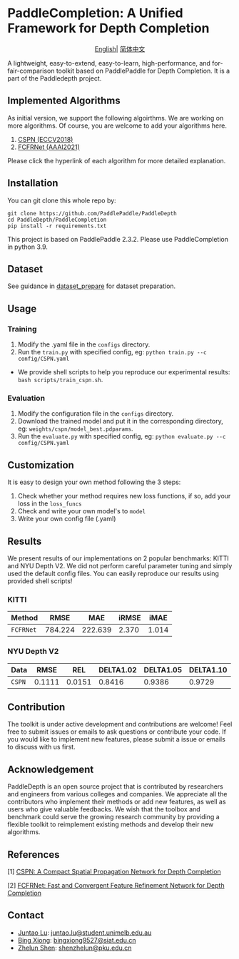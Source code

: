 # PaddleCompletion: A Unified Framework for Depth Completion

<div align="center">

[English](README.md)| [简体中文](README_zh-CN.md)

</div>
A lightweight, easy-to-extend, easy-to-learn, high-performance, and for-fair-comparison toolkit based 
on PaddlePaddle for Depth Completion. It is a part of the Paddledepth project.


## Implemented Algorithms

As initial version, we support the following algoirthms. We are working on more algorithms. Of course, you are welcome to add your algorithms here.

1. [CSPN (ECCV2018)](model_document/CSPN/README.md)
2. [FCFRNet (AAAI2021)](model_document/FCFRNet/README.md)

Please click the hyperlink of each algorithm for more detailed explanation.

## Installation

You can git clone this whole repo by:

```
git clone https://github.com/PaddlePaddle/PaddleDepth
cd PaddleDepth/PaddleCompletion
pip install -r requirements.txt
```

This project is based on PaddlePaddle 2.3.2. Please use PaddleCompletion in python 3.9. 

## Dataset

See guidance in [dataset_prepare](data_prepare/data_prepare.md) for dataset preparation.

## Usage

### Training

1. Modify the .yaml file in the `configs` directory.
2. Run the `train.py` with specified config, eg: `python train.py --c config/CSPN.yaml`

* We provide shell scripts to help you reproduce our experimental results: `bash scripts/train_cspn.sh`.

### Evaluation

1. Modify the configuration file in the `configs` directory.
2. Download the trained model and put it in the corresponding directory, eg: `weights/cspn/model_best.pdparams`.
3. Run the `evaluate.py` with specified config, eg: `python evaluate.py --c config/CSPN.yaml`

## Customization

It is easy to design your own method following the 3 steps:

1. Check whether your method requires new loss functions, if so, add your loss in the `loss_funcs`
2. Check and write your own model's to `model`
3. Write your own config file (.yaml)

## Results

We present results of our implementations on 2 popular benchmarks: KITTI and NYU Depth V2. 
We did not perform careful parameter tuning and simply used the default config files. 
You can easily reproduce our results using provided shell scripts!


### KITTI

| Method    | RMSE    | MAE     | iRMSE | iMAE  |
|-----------| ------- | ------- | ----- | ----- |
| `FCFRNet` | 784.224 | 222.639 | 2.370 | 1.014 |


### NYU Depth V2

| Data    | RMSE   | REL    | DELTA1.02 | DELTA1.05 | DELTA1.10 |
|---------| ------ | ------ | --------- | --------- | --------- |
| `CSPN`  | 0.1111 | 0.0151 | 0.8416    | 0.9386    | 0.9729    |


## Contribution

The toolkit is under active development and contributions are welcome! 
Feel free to submit issues or emails to ask questions or contribute your code. 
If you would like to implement new features, please submit a issue or emails to discuss with us first.

## Acknowledgement

PaddleDepth is an open source project that is contributed by researchers and engineers 
from various colleges and companies. 
We appreciate all the contributors who implement their methods or add new features, 
as well as users who give valuable feedbacks. 
We wish that the toolbox and benchmark could serve the growing research community by 
providing a flexible toolkit to reimplement existing methods and develop their new algorithms.

## References
    
[1] [CSPN: A Compact Spatial Propagation Network for Depth Completion](https://openaccess.thecvf.com/content_ECCV_2018/html/Xinjing_Cheng_Depth_Estimation_via_ECCV_2018_paper.html)

[2] [FCFRNet: Fast and Convergent Feature Refinement Network for Depth Completion](https://doi.org/10.1609/aaai.v35i3.16311)

[comment]: <> (## Citation)

[comment]: <> (If you think this toolkit or the results are helpful to you and your research, please cite us!)

[comment]: <> (```)

[comment]: <> (@Misc{deepda,)

[comment]: <> (howpublished = {\url{https://github.com/jindongwang/transferlearning/tree/master/code/DeepDA}},   )

[comment]: <> (title = {DeepDA: Deep Domain Adaptation Toolkit},  )

[comment]: <> (author = {Wang, Jindong and Hou, Wenxin})

[comment]: <> (}  )

[comment]: <> (```)



## Contact

- [Juntao Lu](https://github.com/ralph0813): juntao.lu@student.unimelb.edu.au
- [Bing Xiong](https://github.com/imexb9584): bingxiong9527@siat.edu.cn
- [Zhelun Shen](https://github.com/gallenszl): shenzhelun@pku.edu.cn
